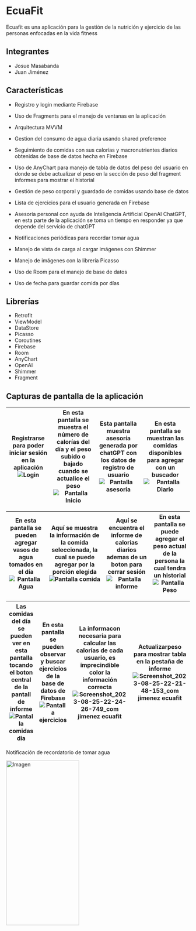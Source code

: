 # EcuaFit

Ecuafit es una aplicación para la gestión de la nutrición y ejercicio de las personas enfocadas en la vida fitness

## Integrantes

- Josue Masabanda
- Juan Jiménez

## Características

- Registro y login mediante Firebase 

- Uso de Fragments para el manejo de ventanas en la aplicación

- Arquitectura MVVM

- Gestion del consumo de agua diaria usando shared preference

- Seguimiento de comidas con sus calorías y macronutrientes diarios obtenidas de base de datos hecha en Firebase

- Uso de AnyChart para manejo de tabla de datos del peso del usuario en donde se debe actualizar el peso en la sección de peso del fragment informes para mostrar el historial

- Gestión de peso corporal y guardado de comidas usando base de datos

- Lista de ejercicios para el usuario generada en Firebase

- Asesoría personal con ayuda de Inteligencia Artificial OpenAI ChatGPT, en esta parte de la aplicación se toma un tiempo en responder ya que depende del servicio de chatGPT

- Notificaciones periódicas para recordar tomar agua

- Manejo de vista de carga al cargar imágenes con Shimmer

- Manejo de imágenes con la librería Picasso

- Uso de Room para el manejo de base de datos

- Uso de fecha para guardar comida por días
## Librerías

- Retrofit
- ViewModel
- DataStore
- Picasso
- Coroutines
- Firebase
- Room
- AnyChart
- OpenAI
- Shimmer
- Fragment


## Capturas de pantalla de la aplicación

|Registrarse para poder iniciar sesión en la aplicación![Login](https://github.com/JuanJimenezIY/EcuaFitTaller/assets/134244991/ce45b76e-1378-4c28-8ca3-13727d33c4e0) |En esta pantalla se muestra el número de calorías del día y el peso subido o bajado cuando se actualice el peso![Pantalla Inicio](https://github.com/JuanJimenezIY/EcuaFitTaller/assets/134244991/783eb668-90fb-4aa6-aa01-8f9273692e4c)   |Esta pantalla muestra asesoría generada por chatGPT con los datos de registro de usuario ![Pantalla asesoria](https://github.com/JuanJimenezIY/EcuaFitTaller/assets/134244991/67b2e389-cb43-4d1a-9e1f-33c93b542bc5) |En esta pantalla se muestran las comidas disponibles para agregar con un buscador![Pantalla Diario](https://github.com/JuanJimenezIY/EcuaFitTaller/assets/134244991/c6825bb5-ff2d-4da6-b1a6-31dc205cad93) |
|----------|:-------------:|:-------------:|:-------------:|

|En esta pantalla se pueden agregar vasos de agua tomados en el día![Pantalla Agua](https://github.com/JuanJimenezIY/EcuaFitTaller/assets/134244991/79b80c09-b69e-4d48-a4f1-baf0694c8868) |Aquí se muestra la información de la comida seleccionada, la cual se puede agregar por la porción elegida![Pantalla comida](https://github.com/JuanJimenezIY/EcuaFitTaller/assets/134244991/d5c76402-999c-4997-9fd7-e37340b02667)  |Aquí se encuentra el informe de calorias diarios ademas de un boton para cerrar sesión![Pantalla informe](https://github.com/JuanJimenezIY/EcuaFitTaller/assets/134244991/4e4e0675-2821-4ede-bde1-883a79638a9b) |En esta pantalla se puede agregar el peso  actual de la persona la cual tendra un historial![Pantalla Peso](https://github.com/JuanJimenezIY/EcuaFitTaller/assets/134244991/5ceee075-6d82-49cb-83c0-7f20d6b53e78) |
|----------|:-------------:|:-------------:|:-------------:|


|Las comidas del día se pueden ver en esta pantalla tocando el boton central de la pantall de informe ![Pantalla comidas dia](https://github.com/JuanJimenezIY/EcuaFitTaller/assets/134244991/f9f9db75-8e04-4366-8c1c-e2d9fe1e8580)| En esta pantalla se pueden observar y buscar ejercicios de la base de datos de Firebase ![Pantalla ejercicios](https://github.com/JuanJimenezIY/EcuaFitTaller/assets/134244991/520c9c31-6e6c-4195-84cd-6a158ac8ae15)   |La informacon necesaria para calcular las calorías de cada usuario, es imprecindible color la información correcta![Screenshot_2023-08-25-22-24-26-749_com jimenez ecuafit](https://github.com/JuanJimenezIY/EcuaFitTaller/assets/134244991/ec2b09a1-0b5d-4704-9fbe-4662e899e781) |Actualizarpeso para mostrar tabla en la pestaña de informe![Screenshot_2023-08-25-22-21-48-153_com jimenez ecuafit](https://github.com/JuanJimenezIY/EcuaFitTaller/assets/134244991/59ab26a5-0f39-447a-a5a2-7192ce3486e3)|
|----------|:-------------:|:-------------:|:-------------:|

Notificación de recordatorio de tomar agua

<img src="https://github.com/JuanJimenezIY/EcuaFitTaller/assets/134244991/cfa774df-e149-4145-9af4-233e375c88e7" alt="Imagen" width="200" height="450">













